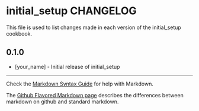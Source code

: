 initial_setup CHANGELOG
====================

This file is used to list changes made in each version of the initial_setup cookbook.

0.1.0
-----
- [your_name] - Initial release of initial_setup

- - -
Check the [Markdown Syntax Guide](http://daringfireball.net/projects/markdown/syntax) for help with Markdown.

The [Github Flavored Markdown page](http://github.github.com/github-flavored-markdown/) describes the differences between markdown on github and standard markdown.
